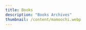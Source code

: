 ```yaml
---
title: Books
description: "Books Archives"
thumbnail: /content/mamoochi.webp
---
```


<LogsArchives cat='books' />
